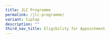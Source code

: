 ```yaml
---
title: JLC Programme
permalink: /jlc-programme/
variant: tiptap
description: ""
third_nav_title: Eligibility for Appointment
---
```

